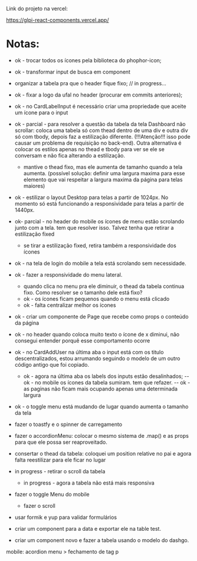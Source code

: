 Link do projeto na vercel:

<https://glpi-react-components.vercel.app/>
# Notas:

- ok - trocar todos os ícones pela biblioteca do phophor-icon;
- ok - transformar input de busca em component
- organizar a tabela pra que o header fique fixo; // in progress...
- ok - fixar a logo da ufal no header (procurar em commits anteriores);
- ok - no CardLabelInput é necessário criar uma propriedade que aceite um ícone para o input
- ok -  parcial - para resolver a questão da tabela da tela Dashboard não scrollar:
coloca uma tabela só com thead dentro de uma div e outra div só com tbody, depois faz a estilização diferente. (!!!Atenção!!! isso pode causar um problema de requisição no back-end). Outra alternativa é colocar os estilos apenas no thead e tbody para ver se ele se conversam e não fica alterando a estilização.
  - mantive o thead fixo, mas ele aumenta de tamanho quando a tela aumenta. (possível solução: definir uma largura maxima para esse elemento que vai respeitar a largura maxima da página para telas maiores)
- ok - estilizar o layout Desktop para telas a partir de 1024px. No momento só está funcionando a responsividade para telas a partir de 1440px.
- ok- parcial - no header do mobile os ícones de menu estão scrolando junto com a tela. tem que resolver isso. Talvez tenha que retirar a estilização fixed
  - se tirar a estilização fixed, retira também a responsividade dos ícones
- ok - na tela de login do mobile a tela está scrolando sem necessidade.
- ok - fazer a responsividade do menu lateral.
  - quando clica no menu pra ele diminuir, o thead da tabela continua fixo. Como resolver se o tamanho dele está fixo?
  - ok - os ícones ficam pequenos quando o menu está clicado
  - ok - falta centralizar melhor os ícones

- ok - criar um componente de Page que recebe como props o conteúdo da página
- ok - no header quando coloca muito texto o ícone de x diminui, não consegui entender porquê esse comportamento ocorre
- ok - no CardAddUser  na última aba o input está com os titulo descentralizados, estou arrumando seguindo o modelo de um outro código antigo que foi copiado.
  - ok - agora na última aba os labels dos inputs estão desalinhados;
-- ok - no mobile os ícones da tabela sumiram. tem que refazer.
-- ok -as paginas não ficam mais ocupando apenas uma determinada largura
- ok - o toggle menu está mudando de lugar quando aumenta o tamanho da tela

- fazer o toastfy e o spinner de carregamento

- fazer o accordionMenu: colocar o mesmo sistema de .map() e as props para que ele possa ser reaproveitado.

- consertar o thead da tabela: coloquei um position relative no pai e agora falta reestilizar para ele ficar no lugar 
- in progress - retirar o scroll da tabela
  - in progress - agora a tabela não está mais responsiva

- fazer o toggle Menu do mobile
  - fazer o scroll

- usar formik e yup para validar formulários

- criar um component para a data e exportar ele na table test.
- criar um component novo e fazer a tabela usando o modelo do dashgo.  

mobile: acordion menu > fechamento de tag p


